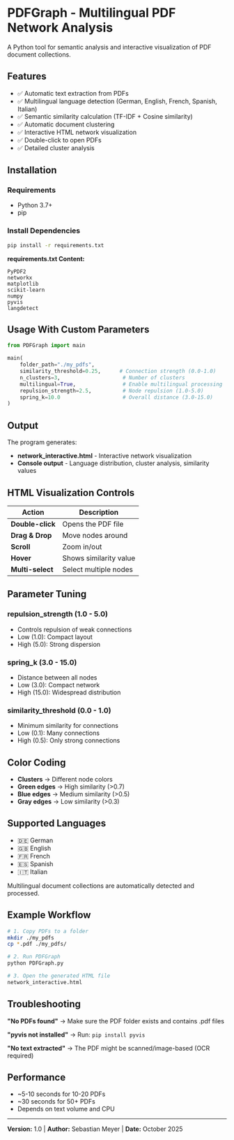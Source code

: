 # PDFGraph - Multilingual PDF Network Analysis

A Python tool for semantic analysis and interactive visualization of PDF document collections.

## Features

- ✅ Automatic text extraction from PDFs
- ✅ Multilingual language detection (German, English, French, Spanish, Italian)
- ✅ Semantic similarity calculation (TF-IDF + Cosine similarity)
- ✅ Automatic document clustering
- ✅ Interactive HTML network visualization
- ✅ Double-click to open PDFs
- ✅ Detailed cluster analysis

## Installation

### Requirements
- Python 3.7+
- pip

### Install Dependencies

```bash
pip install -r requirements.txt
```

**requirements.txt Content:**
```
PyPDF2
networkx
matplotlib
scikit-learn
numpy
pyvis
langdetect
```

## Usage With Custom Parameters

```python
from PDFGraph import main

main(
    folder_path="./my_pdfs",
    similarity_threshold=0.25,      # Connection strength (0.0-1.0)
    n_clusters=3,                    # Number of clusters
    multilingual=True,               # Enable multilingual processing
    repulsion_strength=2.5,          # Node repulsion (1.0-5.0)
    spring_k=10.0                    # Overall distance (3.0-15.0)
)
```

## Output

The program generates:
- **network_interactive.html** - Interactive network visualization
- **Console output** - Language distribution, cluster analysis, similarity values

## HTML Visualization Controls

| Action | Description |
|--------|-------------|
| **Double-click** | Opens the PDF file |
| **Drag & Drop** | Move nodes around |
| **Scroll** | Zoom in/out |
| **Hover** | Shows similarity value |
| **Multi-select** | Select multiple nodes |

## Parameter Tuning

### repulsion_strength (1.0 - 5.0)
- Controls repulsion of weak connections
- Low (1.0): Compact layout
- High (5.0): Strong dispersion

### spring_k (3.0 - 15.0)
- Distance between all nodes
- Low (3.0): Compact network
- High (15.0): Widespread distribution

### similarity_threshold (0.0 - 1.0)
- Minimum similarity for connections
- Low (0.1): Many connections
- High (0.5): Only strong connections

## Color Coding

- **Clusters** → Different node colors
- **Green edges** → High similarity (>0.7)
- **Blue edges** → Medium similarity (>0.5)
- **Gray edges** → Low similarity (>0.3)

## Supported Languages

- 🇩🇪 German
- 🇬🇧 English
- 🇫🇷 French
- 🇪🇸 Spanish
- 🇮🇹 Italian

Multilingual document collections are automatically detected and processed.

## Example Workflow

```bash
# 1. Copy PDFs to a folder
mkdir ./my_pdfs
cp *.pdf ./my_pdfs/

# 2. Run PDFGraph
python PDFGraph.py

# 3. Open the generated HTML file
network_interactive.html
```

## Troubleshooting

**"No PDFs found"**
→ Make sure the PDF folder exists and contains .pdf files

**"pyvis not installed"**
→ Run: `pip install pyvis`

**"No text extracted"**
→ The PDF might be scanned/image-based (OCR required)

## Performance

- ~5-10 seconds for 10-20 PDFs
- ~30 seconds for 50+ PDFs
- Depends on text volume and CPU

---

**Version:** 1.0 | **Author:** Sebastian Meyer | **Date:** October 2025
